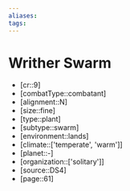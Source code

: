 ```yaml
---
aliases: 
tags: 
---
```


# Writher Swarm

- [cr::9]
- [combatType::combatant]
- [alignment::N]
- [size::fine]
- [type::plant]
- [subtype::swarm]
- [environment::lands]
- [climate::['temperate', 'warm']]
- [planet::-]
- [organization::['solitary']]
- [source::DS4]
- [page::61]

